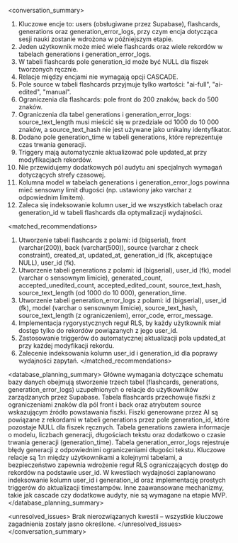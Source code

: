 <conversation_summary>
<decisions>
1. Kluczowe encje to: users (obsługiwane przez Supabase), flashcards, generations oraz generation_error_logs, przy czym encja dotycząca sesji nauki zostanie wdrożona w późniejszym etapie.
2. Jeden użytkownik może mieć wiele flashcards oraz wiele rekordów w tabelach generations i generation_error_logs.
3. W tabeli flashcards pole generation_id może być NULL dla fiszek tworzonych ręcznie.
4. Relacje między encjami nie wymagają opcji CASCADE.
5. Pole source w tabeli flashcards przyjmuje tylko wartości: "ai-full", "ai-edited", "manual".
6. Ograniczenia dla flashcards: pole front do 200 znaków, back do 500 znaków.
7. Ograniczenia dla tabel generations i generation_error_logs: source_text_length musi mieścić się w przedziale od 1000 do 10 000 znaków, a source_text_hash nie jest używane jako unikalny identyfikator.
8. Dodano pole generation_time w tabeli generations, które reprezentuje czas trwania generacji.
9. Triggery mają automatycznie aktualizować pole updated_at przy modyfikacjach rekordów.
10. Nie przewidujemy dodatkowych pól audytu ani specjalnych wymagań dotyczących strefy czasowej.
11. Kolumna model w tabelach generations i generation_error_logs powinna mieć sensowny limit długości (np. ustawiony jako varchar z odpowiednim limitem).
12. Zaleca się indeksowanie kolumn user_id we wszystkich tabelach oraz generation_id w tabeli flashcards dla optymalizacji wydajności.
</decisions>

<matched_recommendations>
1. Utworzenie tabeli flashcards z polami: id (bigserial), front (varchar(200)), back (varchar(500)), source (varchar z check constraint), created_at, updated_at, generation_id (fk, akceptujące NULL), user_id (fk).
2. Utworzenie tabeli generations z polami: id (bigserial), user_id (fk), model (varchar o sensownym limicie), generated_count, accepted_unedited_count, accepted_edited_count, source_text_hash, source_text_length (od 1000 do 10 000), generation_time.
3. Utworzenie tabeli generation_error_logs z polami: id (bigserial), user_id (fk), model (varchar o sensownym limicie), source_text_hash, source_text_length (z ograniczeniem), error_code, error_message.
4. Implementacja rygorystycznych reguł RLS, by każdy użytkownik miał dostęp tylko do rekordów powiązanych z jego user_id.
5. Zastosowanie triggerów do automatycznej aktualizacji pola updated_at przy każdej modyfikacji rekordu.
6. Zalecenie indeksowania kolumn user_id i generation_id dla poprawy wydajności zapytań.
</matched_recommendations>

<database_planning_summary>
Główne wymagania dotyczące schematu bazy danych obejmują stworzenie trzech tabel (flashcards, generations, generation_error_logs) uzupełnionych o relacje do użytkowników zarządzanych przez Supabase. Tabela flashcards przechowuje fiszki z ograniczeniami znaków dla pól front i back oraz atrybutem source wskazującym źródło powstawania fiszki. Fiszki generowane przez AI są powiązane z rekordami w tabeli generations przez pole generation_id, które pozostaje NULL dla fiszek ręcznych. Tabela generations zawiera informacje o modelu, liczbach generacji, długościach tekstu oraz dodatkowo o czasie trwania generacji (generation_time). Tabela generation_error_logs rejestruje błędy generacji z odpowiednimi ograniczeniami długości tekstu. Kluczowe relacje są 1:n między użytkownikami a kolejnymi tabelami, a bezpieczeństwo zapewnia wdrożenie reguł RLS ograniczających dostęp do rekordów na podstawie user_id. W kwestiach wydajności zaplanowano indeksowanie kolumn user_id i generation_id oraz implementację prostych triggerów do aktualizacji timestampów. Inne zaawansowane mechanizmy, takie jak cascade czy dodatkowe audyty, nie są wymagane na etapie MVP.
</database_planning_summary>

<unresolved_issues>
Brak nierozwiązanych kwestii – wszystkie kluczowe zagadnienia zostały jasno określone.
</unresolved_issues>
</conversation_summary>